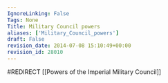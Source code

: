 ```yaml
---
IgnoreLinking: False
Tags: None
Title: Military Council powers
aliases: ['Military_Council_powers']
draft: False
revision_date: 2014-07-08 15:10:49+00:00
revision_id: 28010
---
```


#REDIRECT [[Powers of the Imperial Military Council]]